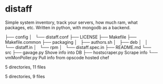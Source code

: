distaff
=======

Simple system inventory, track your servers, how much ram, what packages, etc.
Written in python, with mongodb as a backend.

├── config
│   └── distaff.conf
├── LICENSE
├── Makefile
├── Makefile.common
├── packaging
│   ├── authors.sh
│   ├── deb
│   │   └── distaff.in
│   └── rpm
│       └── distaff.spec.in
├── README.md
└── src
    ├── gavage.py       Shove info into DB
    ├── hostscraper.py  Scrape info
    └── vmMonPoller.py  Pull info from opscode hosted chef

5 directories, 11 files

5 directories, 9 files

